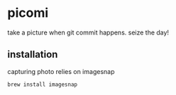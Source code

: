 # picomi
take a picture when git commit happens. seize the day!

## installation

capturing photo relies on imagesnap
```bash
brew install imagesnap
```